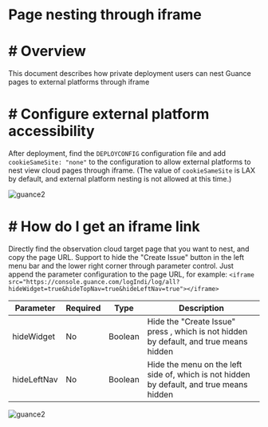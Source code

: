 # Page nesting through iframe

# # Overview

This document describes how private deployment users can nest Guance pages to external platforms through iframe

# # Configure external platform accessibility

After deployment, find the ` DEPLOYCONFIG ` configuration file and add ` cookieSameSite: "none" ` to the configuration to allow external platforms to nest view cloud pages through iframe. (The value of ` cookieSameSite ` is LAX by default, and external platform nesting is not allowed at this time.)

![guance2](img/deployconfig.png)


# # How do I get an iframe link

Directly find the observation cloud target page that you want to nest, and copy the page URL. Support to hide the "Create Issue" button in the left menu bar and the lower right corner through parameter control. Just append the parameter configuration to the page URL, for example: `<iframe src="https://console.guance.com/logIndi/log/all?hideWidget=true&hideTopNav=true&hideLeftNav=true"></iframe>`

| Parameter    | Required | Type     |  Description |
| ------------ | ------- | -------- | ---------------------------------------------- |
| hideWidget   | No      | Boolean  |  Hide the "Create Issue" press , which is not hidden by default, and true means hidden |
| hideLeftNav  | No      | Boolean  |  Hide the menu on the left side of, which is not hidden by default, and true means hidden   |

![guance2](img/iframe-hidewidget.png)